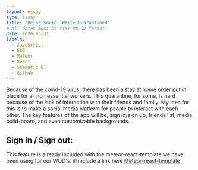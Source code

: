 ```yaml
---
layout: essay
type: essay
title: "Being Social While Quarantined"
# All dates must be YYYY-MM-DD format!
date: 2020-03-31
labels:
  - JavaScript
  - ES6
  - Meteor
  - React
  - Semantic UI
  - GitHub
---
```


Because of the covid-19 virus, there has been a stay at home order put in place for all non essential workers. This quarantine, for some, is hard because of the lack of interaction with their friends and family. My idea for this is to make a social media platform for people to interact with each other. The key features of the app will be, sign in/sign up, friends list, media build-board, and even customizable backgrounds.

Sign in / Sign out:
---
This feature is already included with the meteor-react-template we have been using for our WOD's. ill include a link here  [Meteor-react-template](https://github.com/ics-software-engineering/meteor-application-template-react)







